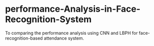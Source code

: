 # performance-Analysis-in-Face-Recognition-System
To comparing the performance analysis using CNN and LBPH for face-recognition-based attendance system.
